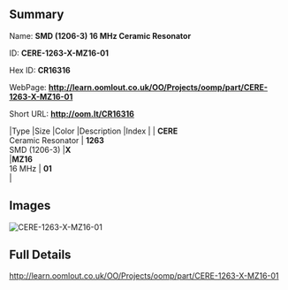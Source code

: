 

## Summary
 
Name: __SMD (1206-3) 16 MHz Ceramic Resonator__

ID: __CERE-1263-X-MZ16-01__

Hex ID: __CR16316__

WebPage: __http://learn.oomlout.co.uk/OO/Projects/oomp/part/CERE-1263-X-MZ16-01__

Short URL: __http://oom.lt/CR16316__


|Type   |Size   |Color   |Description   |Index   |
| __CERE__ <br>Ceramic Resonator  | __1263__<br>SMD (1206-3)   |__X__<br>    |__MZ16__<br>16 MHz    | __01__<br>  |


## Images
![CERE-1263-X-MZ16-01](http://oomlout.com/oomp-gen/parts/CERE-1263-X-MZ16-01/CERE-1263-X-MZ16-01_420.jpg)

## Full Details

 http://learn.oomlout.co.uk/OO/Projects/oomp/part/CERE-1263-X-MZ16-01

